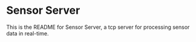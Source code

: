 # Sensor Server

This is the README for Sensor Server, a tcp server for processing sensor data in real-time.
